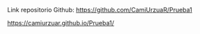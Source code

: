 Link repositorio Github: https://github.com/CamiUrzuaR/Prueba1

https://camiurzuar.github.io/Prueba1/
